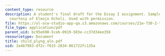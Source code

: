 ```yaml
---
content_type: resource
description: A student's final draft for the Essay I assignment. Sample student essay
  courtesy of Eleojo Ocholi. Used with permission.
file: https://ol-ocw-studio-app-qa.s3.amazonaws.com/courses/21w-730-2-the-creative-spark-fall-2004/3a4b7983df2cf6152834861722fc135a_child_plyng_aln.pdf
file_type: application/pdf
parent_uid: bc95e690-5ceb-0919-503e-cc37d34ee356
resourcetype: Document
title: child_plyng_aln.pdf
uid: 3a4b7983-df2c-f615-2834-861722fc135a
---
```

